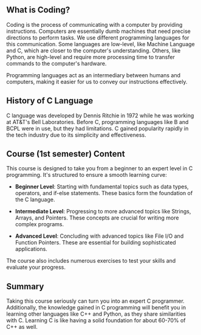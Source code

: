 ## What is Coding?

Coding is the process of communicating with a computer by providing instructions. Computers are essentially dumb machines that need precise directions to perform tasks. We use different programming languages for this communication. Some languages are low-level, like Machine Language and C, which are closer to the computer's understanding. Others, like Python, are high-level and require more processing time to transfer commands to the computer's hardware.

Programming languages act as an intermediary between humans and computers, making it easier for us to convey our instructions effectively.

## History of C Language

C language was developed by Dennis Ritchie in 1972 while he was working at AT&T's Bell Laboratories. Before C, programming languages like B and BCPL were in use, but they had limitations. C gained popularity rapidly in the tech industry due to its simplicity and effectiveness.

## Course (1st semester) Content

This course is designed to take you from a beginner to an expert level in C programming. It's structured to ensure a smooth learning curve:

- **Beginner Level**: Starting with fundamental topics such as data types, operators, and if-else statements. These basics form the foundation of the C language.
    
- **Intermediate Level**: Progressing to more advanced topics like Strings, Arrays, and Pointers. These concepts are crucial for writing more complex programs.
    
- **Advanced Level**: Concluding with advanced topics like File I/O and Function Pointers. These are essential for building sophisticated applications.
    

The course also includes numerous exercises to test your skills and evaluate your progress.

## Summary

Taking this course seriously can turn you into an expert C programmer. Additionally, the knowledge gained in C programming will benefit you in learning other languages like C++ and Python, as they share similarities with C. Learning C is like having a solid foundation for about 60-70% of C++ as well.